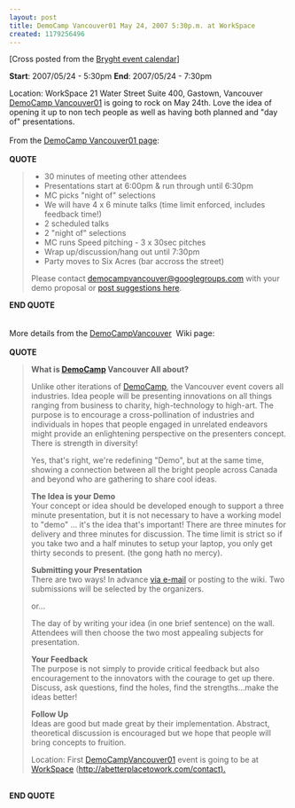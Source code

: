 ```yaml
---
layout: post
title: DemoCamp Vancouver01 May 24, 2007 5:30p.m. at WorkSpace
created: 1179256496
---
```

<p>[Cross posted from the <a href="http://bryght.com/events/democamp-vancouver01">Bryght event calendar</a>]&nbsp;</p><p><strong>Start</strong>: 2007/05/24 - 5:30pm <strong>End</strong>: 2007/05/24 - 7:30pm</p> <div class="event-nodeapi"><div class="event-start">Location: WorkSpace 21 Water Street Suite 400, Gastown, Vancouver</div></div> <a href="http://barcamp.org/DemoCampVancouver01">DemoCamp Vancouver01</a> is going to rock on May 24th. Love the idea of opening it up to non tech people as well as having both planned and &quot;day of&quot; presentations.<br /><br />From the <a href="http://barcamp.org/DemoCampVancouver01">DemoCamp Vancouver01 page</a>:<br /><br /><strong>QUOTE</strong><br /><blockquote><span><ul><li> 30 minutes of meeting other attendees</li><li>Presentations start at 6:00pm &amp; run through until 6:30pm</li><li>MC picks &quot;night of&quot; selections</li><li>We will have 4 x 6 minute talks (time limit enforced, includes feedback time!)</li><li>2 scheduled talks</li><li>2 &quot;night of&quot; selections</li><li>MC runs Speed pitching - 3 x 30sec pitches</li><li>Wrap up/discussion/hang out until 7:30pm</li><li>Party moves to Six Acres (bar accross the street)</li></ul> Please contact <a href="mailto:democampvancouver@googlegroups.com">democampvancouver@googlegroups.com</a> with your demo proposal or <a href="http://barcamp.org/DemoCampVancouver01">post suggestions here</a>.<br /></span></blockquote><strong>END QUOTE</strong><br /><br /><br />More details from the <a href="http://barcamp.org/DemoCampVancouver">DemoCampVancouver</a>&nbsp; Wiki page:<br /><br /><strong>QUOTE</strong><br /><blockquote><span><p><strong>What is <a href="http://barcamp.org/DemoCamp">DemoCamp</a> Vancouver All about?</strong></p><p> Unlike other iterations of <a href="http://barcamp.org/DemoCamp">DemoCamp</a>, the Vancouver event covers all industries. Idea people will be presenting innovations on all things ranging from business to charity, high-technology to high-art. The purpose is to encourage a cross-pollination of industries and individuals in hopes that people engaged in unrelated endeavors might provide an enlightening perspective on the presenters concept. There is strength in diversity!</p><p> Yes, that&#39;s right, we&#39;re redefining &quot;Demo&quot;, but at the same time, showing a connection between all the bright people across Canada and beyond who are gathering to share cool ideas.</p><p> <strong>The Idea is your Demo</strong><br /> Your concept or idea should be developed enough to support a three minute presentation, but it is not necessary to have a working model to &quot;demo&quot; ... it&#39;s the idea that&#39;s important! There are three minutes for delivery and three minutes for discussion. The time limit is strict so if you take two and a half minutes to setup your laptop, you only get thirty seconds to present. (the gong hath no mercy).</p><p> <strong>Submitting your Presentation</strong><br /> There are two ways!  In advance <a href="mailto:democampvancouver@gmail.com">via e-mail</a> or posting to the wiki.  Two submissions will be selected by the organizers.</p><p> or...</p><p> The day of by writing your idea (in one brief sentence) on the wall. Attendees will then choose the two most appealing subjects for presentation.</p><p> <strong>Your Feedback</strong><br /> The purpose is not simply to provide critical feedback but also encouragement to the innovators with the courage to get up there. Discuss, ask questions, find the holes, find the strengths...make the ideas better!</p><p> <strong>Follow Up</strong><br /> Ideas are good but made great by their implementation. Abstract, theoretical discussion is encouraged but we hope that people will bring concepts to fruition.</p><p> Location: First <a href="http://barcamp.org/DemoCampVancouver01">DemoCampVancouver01</a> event is going to be at <a href="http://barcamp.org/WorkSpace">WorkSpace</a> (<a href="http://abetterplacetowork.com/contact%29.">http://abetterplacetowork.com/contact).</a></p></span></blockquote><br /><strong>END QUOTE</strong>
